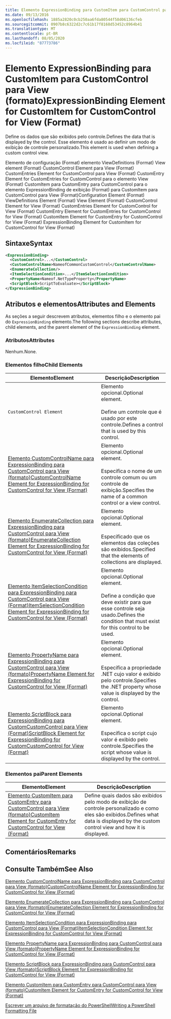 ```yaml
---
title: Elemento ExpressionBinding para CustomItem para CustomControl para exibição (formato) | Microsoft Docs
ms.date: 09/13/2016
ms.openlocfilehash: 1885a2820c0cb250aa6fda80544f58d06136cfeb
ms.sourcegitcommit: 0907b8c6322d2c7c61b17f8168d53452c8964b41
ms.translationtype: MT
ms.contentlocale: pt-BR
ms.lasthandoff: 08/05/2020
ms.locfileid: "87773786"
---
```

# <a name="expressionbinding-element-for-customitem-for-customcontrol-for-view-format"></a><span data-ttu-id="90647-102">Elemento ExpressionBinding para CustomItem para CustomControl para View (formato)</span><span class="sxs-lookup"><span data-stu-id="90647-102">ExpressionBinding Element for CustomItem for CustomControl for View (Format)</span></span>

<span data-ttu-id="90647-103">Define os dados que são exibidos pelo controle.</span><span class="sxs-lookup"><span data-stu-id="90647-103">Defines the data that is displayed by the control.</span></span> <span data-ttu-id="90647-104">Esse elemento é usado ao definir um modo de exibição de controle personalizado.</span><span class="sxs-lookup"><span data-stu-id="90647-104">This element is used when defining a custom control view.</span></span>

<span data-ttu-id="90647-105">Elemento de configuração (Format) elemento ViewDefinitions (Format) View element (Format) CustomControl Element para View (Format) CustomEntries Element for CustomControl para View (Format) CustomEntry Element for CustomEntries for CustomControl para o elemento View (Format) CustomItem para CustomEntry para CustomControl para o elemento ExpressionBinding de exibição (Format) para CustomItem para CustomControl para View (Format)</span><span class="sxs-lookup"><span data-stu-id="90647-105">Configuration Element (Format) ViewDefinitions Element (Format) View Element (Format) CustomControl Element for View (Format) CustomEntries Element for CustomControl for View (Format) CustomEntry Element for CustomEntries for CustomControl for View (Format) CustomItem Element for CustomEntry for CustomControl for View (Format) ExpressionBinding Element for CustomItem for CustomControl for View (Format)</span></span>

## <a name="syntax"></a><span data-ttu-id="90647-106">Sintaxe</span><span class="sxs-lookup"><span data-stu-id="90647-106">Syntax</span></span>

```xml
<ExpressionBinding>
  <CustomControl>...</CustomControl>
  <CustomControlName>NameofCommonCustomControl</CustomControlName>
  <EnumerateCollection/>
  <ItemSelectionCondition>...</ItemSelectionCondition>
  <PropertyName>Nameof.NetTypeProperty</PropertyName>
  <ScriptBlock>ScriptToEvaluate></ScriptBlock>
</ExpressionBinding>
```

## <a name="attributes-and-elements"></a><span data-ttu-id="90647-107">Atributos e elementos</span><span class="sxs-lookup"><span data-stu-id="90647-107">Attributes and Elements</span></span>

<span data-ttu-id="90647-108">As seções a seguir descrevem atributos, elementos filho e o elemento pai do `ExpressionBinding` elemento.</span><span class="sxs-lookup"><span data-stu-id="90647-108">The following sections describe attributes, child elements, and the parent element of the `ExpressionBinding` element.</span></span>

### <a name="attributes"></a><span data-ttu-id="90647-109">Atributos</span><span class="sxs-lookup"><span data-stu-id="90647-109">Attributes</span></span>

<span data-ttu-id="90647-110">Nenhum.</span><span class="sxs-lookup"><span data-stu-id="90647-110">None.</span></span>

### <a name="child-elements"></a><span data-ttu-id="90647-111">Elementos filho</span><span class="sxs-lookup"><span data-stu-id="90647-111">Child Elements</span></span>

|<span data-ttu-id="90647-112">Elemento</span><span class="sxs-lookup"><span data-stu-id="90647-112">Element</span></span>|<span data-ttu-id="90647-113">Descrição</span><span class="sxs-lookup"><span data-stu-id="90647-113">Description</span></span>|
|-------------|-----------------|
|`CustomControl Element`|<span data-ttu-id="90647-114">Elemento opcional.</span><span class="sxs-lookup"><span data-stu-id="90647-114">Optional element.</span></span><br /><br /> <span data-ttu-id="90647-115">Define um controle que é usado por este controle.</span><span class="sxs-lookup"><span data-stu-id="90647-115">Defines a control that is used by this control.</span></span>|
|[<span data-ttu-id="90647-116">Elemento CustomControlName para ExpressionBinding para CustomControl para View (formato)</span><span class="sxs-lookup"><span data-stu-id="90647-116">CustomControlName Element for ExpressionBinding for CustomControl for View (Format)</span></span>](./customcontrolname-element-for-expressionbinding-for-customcontrol-for-view-format.md)|<span data-ttu-id="90647-117">Elemento opcional.</span><span class="sxs-lookup"><span data-stu-id="90647-117">Optional element.</span></span><br /><br /> <span data-ttu-id="90647-118">Especifica o nome de um controle comum ou um controle de exibição.</span><span class="sxs-lookup"><span data-stu-id="90647-118">Specifies the name of a common control or a view control.</span></span>|
|[<span data-ttu-id="90647-119">Elemento EnumerateCollection para ExpressionBinding para CustomControl para View (formato)</span><span class="sxs-lookup"><span data-stu-id="90647-119">EnumerateCollection Element for ExpressionBinding for CustomControl for View (Format)</span></span>](./enumeratecollection-element-for-expressionbinding-for-customcontrol-for-view-format.md)|<span data-ttu-id="90647-120">Elemento opcional.</span><span class="sxs-lookup"><span data-stu-id="90647-120">Optional element.</span></span><br /><br /> <span data-ttu-id="90647-121">Especificado que os elementos das coleções são exibidos.</span><span class="sxs-lookup"><span data-stu-id="90647-121">Specified that the elements of collections are displayed.</span></span>|
|[<span data-ttu-id="90647-122">Elemento ItemSelectionCondition para ExpressionBinding para CustomControl para View (Format)</span><span class="sxs-lookup"><span data-stu-id="90647-122">ItemSelectionCondition Element for ExpressionBinding for CustomControl for View (Format)</span></span>](./itemselectioncondition-element-for-expressionbinding-for-customcontrol-format.md)|<span data-ttu-id="90647-123">Elemento opcional.</span><span class="sxs-lookup"><span data-stu-id="90647-123">Optional element.</span></span><br /><br /> <span data-ttu-id="90647-124">Define a condição que deve existir para que esse controle seja usado.</span><span class="sxs-lookup"><span data-stu-id="90647-124">Defines the condition that must exist for this control to be used.</span></span>|
|[<span data-ttu-id="90647-125">Elemento PropertyName para ExpressionBinding para CustomControl para View (formato)</span><span class="sxs-lookup"><span data-stu-id="90647-125">PropertyName Element for ExpressionBinding for CustomControl for View (Format)</span></span>](./propertyname-element-for-expressionbinding-for-customcontrol-for-view-format.md)|<span data-ttu-id="90647-126">Elemento opcional.</span><span class="sxs-lookup"><span data-stu-id="90647-126">Optional element.</span></span><br /><br /> <span data-ttu-id="90647-127">Especifica a propriedade .NET cujo valor é exibido pelo controle.</span><span class="sxs-lookup"><span data-stu-id="90647-127">Specifies the .NET property whose value is displayed by the control.</span></span>|
|[<span data-ttu-id="90647-128">Elemento ScriptBlock para ExpressionBinding para CustomCustomControl para View (Format)</span><span class="sxs-lookup"><span data-stu-id="90647-128">ScriptBlock Element for ExpressionBinding for CustomCustomControl for View (Format)</span></span>](./scriptblock-element-for-expressionbinding-for-customcontrol-for-view-format.md)|<span data-ttu-id="90647-129">Elemento opcional.</span><span class="sxs-lookup"><span data-stu-id="90647-129">Optional element.</span></span><br /><br /> <span data-ttu-id="90647-130">Especifica o script cujo valor é exibido pelo controle.</span><span class="sxs-lookup"><span data-stu-id="90647-130">Specifies the script whose value is displayed by the control.</span></span>|

### <a name="parent-elements"></a><span data-ttu-id="90647-131">Elementos pai</span><span class="sxs-lookup"><span data-stu-id="90647-131">Parent Elements</span></span>

|<span data-ttu-id="90647-132">Elemento</span><span class="sxs-lookup"><span data-stu-id="90647-132">Element</span></span>|<span data-ttu-id="90647-133">Descrição</span><span class="sxs-lookup"><span data-stu-id="90647-133">Description</span></span>|
|-------------|-----------------|
|[<span data-ttu-id="90647-134">Elemento CustomItem para CustomEntry para CustomControl para View (formato)</span><span class="sxs-lookup"><span data-stu-id="90647-134">CustomItem Element for CustomEntry for CustomControl for View (Format)</span></span>](./customitem-element-for-customentry-for-customcontrol-for-view-format.md)|<span data-ttu-id="90647-135">Define quais dados são exibidos pelo modo de exibição de controle personalizado e como eles são exibidos.</span><span class="sxs-lookup"><span data-stu-id="90647-135">Defines what data is displayed by the custom control view and how it is displayed.</span></span>|

## <a name="remarks"></a><span data-ttu-id="90647-136">Comentários</span><span class="sxs-lookup"><span data-stu-id="90647-136">Remarks</span></span>

## <a name="see-also"></a><span data-ttu-id="90647-137">Consulte Também</span><span class="sxs-lookup"><span data-stu-id="90647-137">See Also</span></span>

[<span data-ttu-id="90647-138">Elemento CustomControlName para ExpressionBinding para CustomControl para View (formato)</span><span class="sxs-lookup"><span data-stu-id="90647-138">CustomControlName Element for ExpressionBinding for CustomControl for View (Format)</span></span>](./customcontrolname-element-for-expressionbinding-for-customcontrol-for-view-format.md)

[<span data-ttu-id="90647-139">Elemento EnumerateCollection para ExpressionBinding para CustomControl para View (formato)</span><span class="sxs-lookup"><span data-stu-id="90647-139">EnumerateCollection Element for ExpressionBinding for CustomControl for View (Format)</span></span>](./enumeratecollection-element-for-expressionbinding-for-customcontrol-for-view-format.md)

[<span data-ttu-id="90647-140">Elemento ItemSelectionCondition para ExpressionBinding para CustomControl para View (Format)</span><span class="sxs-lookup"><span data-stu-id="90647-140">ItemSelectionCondition Element for ExpressionBinding for CustomControl for View (Format)</span></span>](./itemselectioncondition-element-for-expressionbinding-for-customcontrol-format.md)

[<span data-ttu-id="90647-141">Elemento PropertyName para ExpressionBinding para CustomControl para View (formato)</span><span class="sxs-lookup"><span data-stu-id="90647-141">PropertyName Element for ExpressionBinding for CustomControl for View (Format)</span></span>](./propertyname-element-for-expressionbinding-for-customcontrol-for-view-format.md)

[<span data-ttu-id="90647-142">Elemento ScriptBlock para ExpressionBinding para CustomControl para View (formato)</span><span class="sxs-lookup"><span data-stu-id="90647-142">ScriptBlock Element for ExpressionBinding for CustomControl for View (Format)</span></span>](./scriptblock-element-for-expressionbinding-for-customcontrol-for-view-format.md)

[<span data-ttu-id="90647-143">Elemento CustomItem para CustomEntry para CustomControl para View (formato)</span><span class="sxs-lookup"><span data-stu-id="90647-143">CustomItem Element for CustomEntry for CustomControl for View (Format)</span></span>](./customitem-element-for-customentry-for-customcontrol-for-view-format.md)

[<span data-ttu-id="90647-144">Escrever um arquivo de formatação do PowerShell</span><span class="sxs-lookup"><span data-stu-id="90647-144">Writing a PowerShell Formatting File</span></span>](./writing-a-powershell-formatting-file.md)
